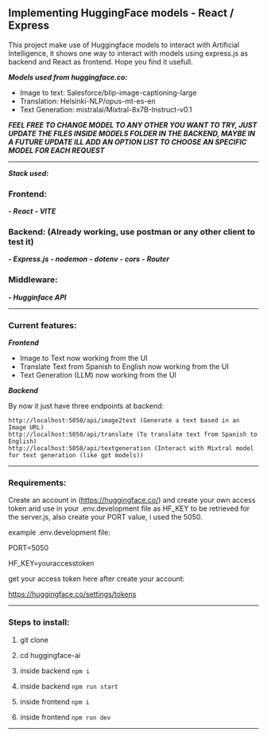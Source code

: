## Implementing HuggingFace models - React / Express

This project make use of Huggingface models to interact with Artificial Intelligence, it shows one way to interact with models using express.js as backend and React as frontend. Hope you find it usefull.

**_Models used from huggingface.co:_**

- Image to text: Salesforce/blip-image-captioning-large
- Translation: Helsinki-NLP/opus-mt-es-en
- Text Generation: mistralai/Mixtral-8x7B-Instruct-v0.1

**_FEEL FREE TO CHANGE MODEL TO ANY OTHER YOU WANT TO TRY, JUST UPDATE THE FILES INSIDE MODELS FOLDER IN THE BACKEND, MAYBE IN A FUTURE UPDATE ILL ADD AN OPTION LIST TO CHOOSE AN SPECIFIC MODEL FOR EACH REQUEST_**

---

**_Stack used:_**

### Frontend:

**_- React_**
**_- VITE_**

### Backend: (Already working, use postman or any other client to test it)

**_- Express.js_**
**_- nodemon_**
**_- dotenv_**
**_- cors_**
**_- Router_**

### Middleware:

**_- Hugginface API_**

---

### Current features:

**_Frontend_**

- Image to Text now working from the UI
- Translate Text from Spanish to English now working from the UI
- Text Generation (LLM) now working from the UI

**_Backend_**

By now it just have three endpoints at backend:

    http://localhost:5050/api/image2text (Generate a text based in an Image URL)
    http://localhost:5050/api/translate (To translate text from Spanish to English)
    http://localhost:5050/api/textgeneration (Interact with Mixtral model for text generation (like gpt models))

---

### Requirements:

Create an account in (https://huggingface.co/) and create your own access token and use in your .env.development file as HF_KEY to be retrieved for the server.js, also create your PORT value, i used the 5050.

example .env.development file:

PORT=5050

HF_KEY=youraccesstoken

get your access token here after create your account:

https://huggingface.co/settings/tokens

---

### Steps to install:

1.  git clone

2.  cd huggingface-ai

3.  inside backend `npm i`

4.  inside backend `npm run start`

5.  inside frontend `npm i`

6.  inside frontend `npm run dev`

---
